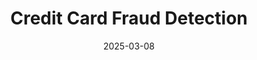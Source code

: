 ---
title: "Credit Card Fraud Detection"
date: "2025-03-08"
short_desc: "A machine learning project that uses advanced algorithms to detect fraudulent credit card transactions in real-time, helping to prevent financial fraud and protect users."
feature_img: "img/project/p5_feature.png"
draft: false
layout: "p5"
--- 